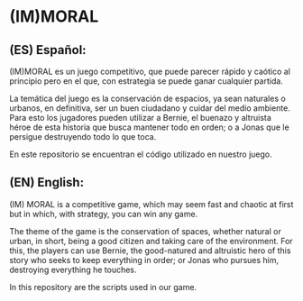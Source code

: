 # (IM)MORAL

## (ES) Español:

(IM)MORAL es un juego competitivo, que puede parecer rápido y caótico al principio pero en el que, con estrategia se puede ganar cualquier partida.

La temática del juego es la conservación de espacios, ya sean naturales o urbanos, en definitiva, ser un buen ciudadano y cuidar del medio ambiente. Para esto los jugadores pueden utilizar a Bernie, el buenazo y altruista héroe de esta historia que busca mantener todo en orden; o a Jonas que le persigue destruyendo todo lo que toca.

En este repositorio se encuentran el código utilizado en nuestro juego.

## (EN) English:

(IM) MORAL is a competitive game, which may seem fast and chaotic at first but in which, with strategy, you can win any game.

The theme of the game is the conservation of spaces, whether natural or urban, in short, being a good citizen and taking care of the environment. For this, the players can use Bernie, the good-natured and altruistic hero of this story who seeks to keep everything in order; or Jonas who pursues him, destroying everything he touches.

In this repository are the scripts used in our game.
